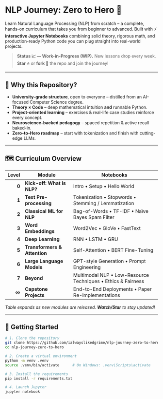 # NLP Journey: Zero to Hero 🚀

Learn Natural Language Processing (NLP) from scratch – a complete, hands-on curriculum that takes you from beginner to advanced. Built with ⚡ **interactive Jupyter Notebooks** combining solid theory, rigorous math, and production-ready Python code you can plug straight into real-world projects.

> **Status 📈 — Work-in-Progress (WIP).** New lessons drop every week. **Star ⭐** or **fork 🍴** the repo and join the journey!

---

## 🌟 Why this Repository?

- **University-grade structure**, open to everyone – distilled from an AI-focused Computer Science degree.  
- **Theory × Code** – deep mathematical intuition **and** runnable Python.  
- **Project-oriented learning** – exercises & real-life case studies reinforce every concept.  
- **Neuroscience-backed pedagogy** – spaced repetition & active recall baked-in.  
- **Zero-to-Hero roadmap** – start with tokenization and finish with cutting-edge LLMs.  

---

## 🗺️ Curriculum Overview

| Level | Module                       | Notebooks                                                          |
|------:|-----------------------------|--------------------------------------------------------------------|
| **0** | **Kick-off: What is NLP?**  | Intro • Setup • Hello World                                        |
| **1** | **Text Pre-processing**     | Tokenization • Stopwords • Stemming / Lemmatization               |
| **2** | **Classical ML for NLP**    | Bag-of-Words • TF-IDF • Naïve Bayes Spam Filter                    |
| **3** | **Word Embeddings**         | Word2Vec • GloVe • FastText                                        |
| **4** | **Deep Learning**           | RNN • LSTM • GRU                                                   |
| **5** | **Transformers & Attention**| Self-Attention • BERT Fine-Tuning                                  |
| **6** | **Large Language Models**   | GPT-style Generation • Prompt Engineering                          |
| **7** | **Beyond**                  | Multimodal NLP • Low-Resource Techniques • Ethics & Fairness       |
| **∞** | **Capstone Projects**       | End-to-End Deployments • Paper Re-implementations                  |

_Table expands as new modules are released. **Watch/Star** to stay updated!_

---

## 🚀 Getting Started

```bash
# 1. Clone the repository
git clone https://github.com/ialwayslikedgrime/nlp-journey-zero-to-hero.git
cd nlp-journey-zero-to-hero

# 2. Create a virtual environment
python -m venv .venv
source .venv/bin/activate      # On Windows: .venv\Scripts\activate

# 3. Install the requirements
pip install -r requirements.txt

# 4. Launch Jupyter
jupyter notebook









